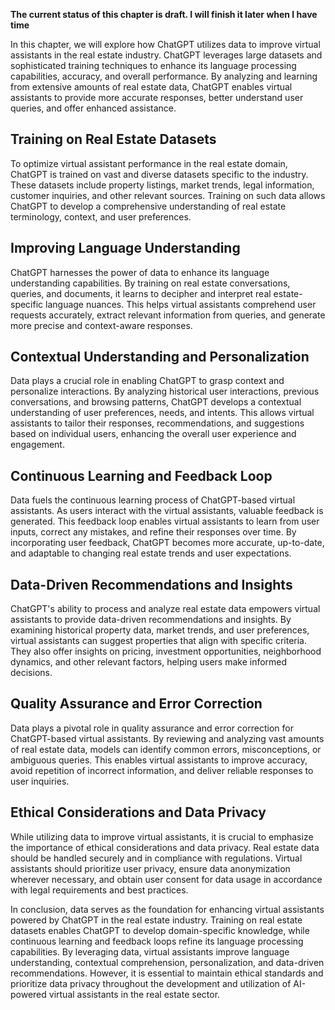 **The current status of this chapter is draft. I will finish it later when I have time**

In this chapter, we will explore how ChatGPT utilizes data to improve virtual assistants in the real estate industry. ChatGPT leverages large datasets and sophisticated training techniques to enhance its language processing capabilities, accuracy, and overall performance. By analyzing and learning from extensive amounts of real estate data, ChatGPT enables virtual assistants to provide more accurate responses, better understand user queries, and offer enhanced assistance.

Training on Real Estate Datasets
--------------------------------

To optimize virtual assistant performance in the real estate domain, ChatGPT is trained on vast and diverse datasets specific to the industry. These datasets include property listings, market trends, legal information, customer inquiries, and other relevant sources. Training on such data allows ChatGPT to develop a comprehensive understanding of real estate terminology, context, and user preferences.

Improving Language Understanding
--------------------------------

ChatGPT harnesses the power of data to enhance its language understanding capabilities. By training on real estate conversations, queries, and documents, it learns to decipher and interpret real estate-specific language nuances. This helps virtual assistants comprehend user requests accurately, extract relevant information from queries, and generate more precise and context-aware responses.

Contextual Understanding and Personalization
--------------------------------------------

Data plays a crucial role in enabling ChatGPT to grasp context and personalize interactions. By analyzing historical user interactions, previous conversations, and browsing patterns, ChatGPT develops a contextual understanding of user preferences, needs, and intents. This allows virtual assistants to tailor their responses, recommendations, and suggestions based on individual users, enhancing the overall user experience and engagement.

Continuous Learning and Feedback Loop
-------------------------------------

Data fuels the continuous learning process of ChatGPT-based virtual assistants. As users interact with the virtual assistants, valuable feedback is generated. This feedback loop enables virtual assistants to learn from user inputs, correct any mistakes, and refine their responses over time. By incorporating user feedback, ChatGPT becomes more accurate, up-to-date, and adaptable to changing real estate trends and user expectations.

Data-Driven Recommendations and Insights
----------------------------------------

ChatGPT's ability to process and analyze real estate data empowers virtual assistants to provide data-driven recommendations and insights. By examining historical property data, market trends, and user preferences, virtual assistants can suggest properties that align with specific criteria. They also offer insights on pricing, investment opportunities, neighborhood dynamics, and other relevant factors, helping users make informed decisions.

Quality Assurance and Error Correction
--------------------------------------

Data plays a pivotal role in quality assurance and error correction for ChatGPT-based virtual assistants. By reviewing and analyzing vast amounts of real estate data, models can identify common errors, misconceptions, or ambiguous queries. This enables virtual assistants to improve accuracy, avoid repetition of incorrect information, and deliver reliable responses to user inquiries.

Ethical Considerations and Data Privacy
---------------------------------------

While utilizing data to improve virtual assistants, it is crucial to emphasize the importance of ethical considerations and data privacy. Real estate data should be handled securely and in compliance with regulations. Virtual assistants should prioritize user privacy, ensure data anonymization wherever necessary, and obtain user consent for data usage in accordance with legal requirements and best practices.

In conclusion, data serves as the foundation for enhancing virtual assistants powered by ChatGPT in the real estate industry. Training on real estate datasets enables ChatGPT to develop domain-specific knowledge, while continuous learning and feedback loops refine its language processing capabilities. By leveraging data, virtual assistants improve language understanding, contextual comprehension, personalization, and data-driven recommendations. However, it is essential to maintain ethical standards and prioritize data privacy throughout the development and utilization of AI-powered virtual assistants in the real estate sector.
